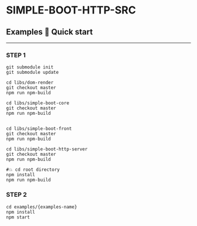 SIMPLE-BOOT-HTTP-SRC
===
## Examples 🚀 Quick start

--- 

### STEP 1
```shell
git submodule init
git submodule update

cd libs/dom-render
git checkout master
npm run npm-build

cd libs/simple-boot-core
git checkout master
npm run npm-build


cd libs/simple-boot-front
git checkout master
npm run npm-build

cd libs/simple-boot-http-server
git checkout master
npm run npm-build

#💥 cd root directory
npm install
npm run npm-build
```


### STEP 2
```shell
cd examples/{examples-name}
npm install
npm start
```